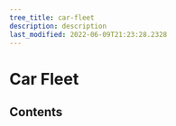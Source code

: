 ```yaml
---
tree_title: car-fleet
description: description
last_modified: 2022-06-09T21:23:28.2328
---
```


# Car Fleet

## Contents
